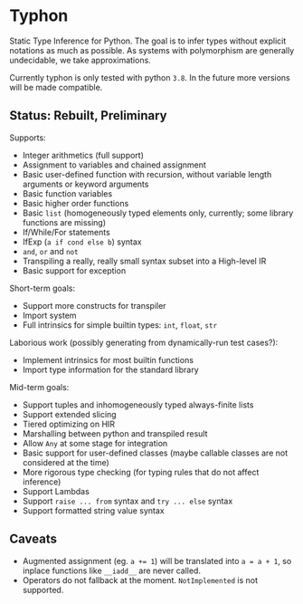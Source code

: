 # Typhon
Static Type Inference for Python.
The goal is to infer types without explicit notations as much as possible.
As systems with polymorphism are generally undecidable, we take approximations.

Currently typhon is only tested with python `3.8`.
In the future more versions will be made compatible.

## Status: Rebuilt, Preliminary
Supports:
- Integer arithmetics (full support)
- Assignment to variables and chained assignment
- Basic user-defined function with recursion, without variable length arguments or keyword arguments
- Basic function variables
- Basic higher order functions
- Basic `list` (homogeneously typed elements only, currently; some library functions are missing)
- If/While/For statements
- IfExp (`a if cond else b`) syntax
- `and`, `or` and `not`
- Transpiling a really, really small syntax subset into a High-level IR
- Basic support for exception

Short-term goals:
- Support more constructs for transpiler
- Import system
- Full intrinsics for simple builtin types: `int`, `float`, `str`

Laborious work (possibly generating from dynamically-run test cases?):
- Implement intrinsics for most builtin functions
- Import type information for the standard library

Mid-term goals:
- Support tuples and inhomogeneously typed always-finite lists
- Support extended slicing
- Tiered optimizing on HIR
- Marshalling between python and transpiled result
- Allow `Any` at some stage for integration
- Basic support for user-defined classes (maybe callable classes are not considered at the time)
- More rigorous type checking (for typing rules that do not affect inference)
- Support Lambdas
- Support `raise ... from` syntax and `try ... else` syntax
- Support formatted string value syntax

## Caveats
- Augmented assignment (eg. `a += 1`) will be translated into `a = a + 1`, so inplace functions like `__iadd__` are never called.
- Operators do not fallback at the moment. `NotImplemented` is not supported.
